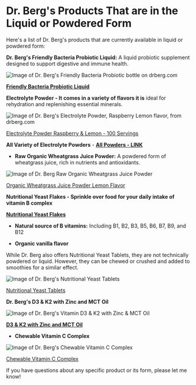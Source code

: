 # Dr. Berg's Products That are in the Liquid or Powdered Form

Here's a list of Dr. Berg's products that are currently available in liquid or powdered form:

**Dr. Berg's Friendly Bacteria Probiotic Liquid:** A liquid probiotic supplement designed to support digestive and immune health.

![Image of Dr. Berg's Friendly Bacteria Probiotic bottle on drberg.com](https://encrypted-tbn1.gstatic.com/images?q=tbn:ANd9GcQ5aY7x9cWNOJ6TL2T1rGNuklpwKQNlD9UManzTrlCOGuKo6bNdtTk-3RknnJ-V)

[**Friendly Bacteria Probiotic Liquid**](https://shop.drberg.com/product/friendly-bacteria-probiotic)

**Electrolyte Powder - It comes in a variety of flavors it is** ideal for rehydration and replenishing essential minerals.

![Image of Dr. Berg's Electrolyte Powder, Raspberry Lemon flavor, from drberg.com](https://encrypted-tbn2.gstatic.com/images?q=tbn:ANd9GcR5ElW_QuI47VdCGsEANXKGZCTcgeof4NU4uidl5_WCbIJEshkkYyOyg9kTXtkC)

[Electrolyte Powder Raspberry & Lemon - 100 Servings](https://shop.drberg.com/product/electrolyte-powder-raspberry-lemon-100-servings)

**All Variety of Electrolyte Powders** - [**All Powders - LINK**](https://shop.drberg.com/category/powders)

- **Raw Organic Wheatgrass Juice Powder:** A powdered form of wheatgrass juice, rich in nutrients and antioxidants.

![Image of Dr. Berg Raw Organic Wheatgrass Juice Powder](https://encrypted-tbn3.gstatic.com/images?q=tbn:ANd9GcT-HRnwfAl3dMd9wCHapChLpsDNCdAuUD9KEJgdLRzjS0aXdRx1i8LSx5uAIB4q)

[Organic Wheatgrass Juice Powder Lemon Flavor](https://shop.drberg.com/product/raw-wheat-grass-juice-powder-lemon-regular)

**Nutritional Yeast Flakes - Sprinkle over food for your daily intake of vitamin B complex**

[**Nutritional Yeast Flakes**](https://shop.drberg.com/product/nutritional-yeast-flakes)

- **Natural source of B vitamins:** Including B1, B2, B3, B5, B6, B7, B9, and B12

- **Organic vanilla flavor**  

While Dr. Berg also offers Nutritional Yeast Tablets, they are not technically powdered or liquid. However, they can be chewed or crushed and added to smoothies for a similar effect.

![Image of Dr. Berg's Nutritional Yeast Tablets](https://encrypted-tbn0.gstatic.com/images?q=tbn:ANd9GcQ5kyfSOwq84rutfknEwdhVKo73zjPfu_OrrSk7LJyX1JncM5eJu1McmLYJibtR)

[Nutritional Yeast Tablets](https://shop.drberg.com/product/nutritional-yeast-regular)

**Dr. Berg's D3 & K2 with Zinc and MCT Oil**

![Image of Dr. Berg's Vitamin D3 & K2 with Zinc & MCT Oil](https://encrypted-tbn0.gstatic.com/images?q=tbn:ANd9GcRG70yUbUzb6iT7cTw77IzcfP6eXAFKjzX8FTjE5nwsmopSDnlplI0ZrA7gUP3a)

[**D3 & K2 with Zinc and MCT Oil**](https://shop.drberg.com/product/vitamin-d3-k2-with-zinc-mct-oil)

- **Chewable Vitamin C Complex**

![Image of Dr. Berg's Chewable Vitamin C Complex](https://encrypted-tbn3.gstatic.com/images?q=tbn:ANd9GcT3zU0I1q3b6r7rPIUvKTWUtMFylYlgTVPzMiWUlvKKJIZVz-6S_UcLmbPNh0bJ)

[Chewable Vitamin C Complex](https://shop.drberg.com/product/vitamin-c-complex)

If you have questions about any specific product or its form, please let me know!